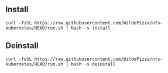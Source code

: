 Install
---------

```
curl -fsSL https://raw.githubusercontent.com/WildePizza/nfs-kubernetes/HEAD/run.sh | bash -s install
```

Deinstall
---------

```
curl -fsSL https://raw.githubusercontent.com/WildePizza/nfs-kubernetes/HEAD/run.sh | bash -s deinstall
```
